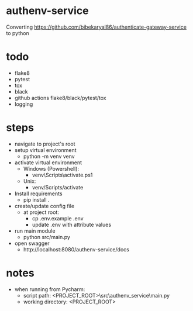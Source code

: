 # authenv-service

Converting https://github.com/bibekaryal86/authenticate-gateway-service to python


# todo
* flake8
* pytest
* tox
* black
* github actions flake8/black/pytest/tox
* logging

# steps
* navigate to project's root
* setup virtual environment
  * python -m venv venv
* activate virtual environment
  * Windows (Powershell):
    * venv\Scripts\activate.ps1
  * Unix: 
    * venv/Scripts/activate
* Install requirements
  * pip install .
* create/update config file
  * at project root:
    * cp .env.example .env
    * update .env with attribute values
* run main module
  * python src/main.py
* open swagger
  * http://localhost:8080/authenv-service/docs

# notes
* when running from Pycharm:
  * script path: <PROJECT_ROOT>\src\authenv_service\main.py
  * working directory: <PROJECT_ROOT>
